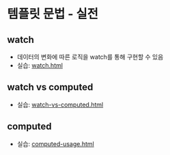 # 템플릿 문법 - 실전

## watch

- 데이터의 변화에 따른 로직을 watch를 통해 구현할 수 있음
- 실습: [watch.html](../playground/watch.html)

## watch vs computed

- 실습: [watch-vs-computed.html](../playground/watch-vs-computed.html)
  
## computed

- 실습: [computed-usage.html](../playground/computed-usage.html)

